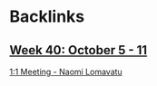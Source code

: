 
# Backlinks
## [Week 40: October 5 - 11](<Week 40: October 5 - 11.md>)
[1:1 Meeting - Naomi Lomavatu ](<1:1 Meeting - Naomi Lomavatu .md>)


